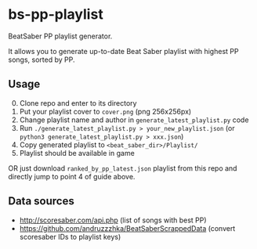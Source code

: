 # bs-pp-playlist
BeatSaber PP playlist generator.

It allows you to generate up-to-date Beat Saber playlist with highest PP songs, sorted by PP.

## Usage
0. Clone repo and enter to its directory
1. Put your playlist cover to `cover.png` (png 256x256px)
2. Change playlist name and author in `generate_latest_playlist.py` code
3. Run `./generate_latest_playlist.py > your_new_playlist.json` (or `python3 generate_latest_playlist.py > xxx.json`)
4. Copy generated playlist to `<beat_saber_dir>/Playlist/`
5. Playlist should be available in game

OR just download `ranked_by_pp_latest.json` playlist from this repo and directly jump to point 4 of guide above.

## Data sources
* http://scoresaber.com/api.php (list of songs with best PP)
* https://github.com/andruzzzhka/BeatSaberScrappedData (convert scoresaber IDs to playlist keys)
